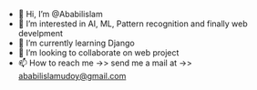 - 👋 Hi, I’m @Ababilislam
- 👀 I’m interested in AI, ML, Pattern recognition and finally web develpment
- 🌱 I’m currently learning Django
- 💞️ I’m looking to collaborate on web project
- 📫 How to reach me ->> send me a mail at ->> ababilislamudoy@gmail.com 
<!-- a normal html comment -->

